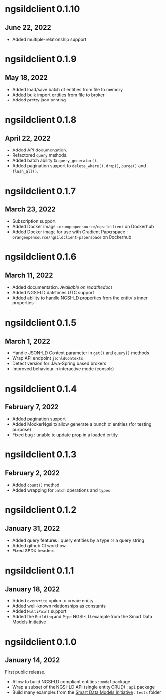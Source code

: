 # ngsildclient 0.1.10
## June 22, 2022

- Added multiple-relationship support

# ngsildclient 0.1.9
## May 18, 2022

- Added load/save batch of entities from file to memory
- Added bulk import entities from file to broker
- Added pretty json printing

# ngsildclient 0.1.8
## April 22, 2022

- Added API documentation.
- Refactored ``query`` methods.
- Added batch ability to ``query_generator()``.
- Added pagination support to ``delete_where()``, ``drop()``, ``purge()`` and ``flush_all()``.

# ngsildclient 0.1.7
## March 23, 2022

- Subscription support.
- Added Docker image : ``orangeopensource/ngsildclient`` on Dockerhub
- Added Docker image for use with Gradient Paperspace : ``orangeopensource/ngsildclient-paperspace`` on Dockerhub

# ngsildclient 0.1.6
## March 11, 2022

- Added documentation. *Available on readthedocs*
- Added NGSI-LD datetimes UTC support
- Added ability to handle NGSI-LD properties from the entity's inner properties

# ngsildclient 0.1.5
## March 1, 2022

- Handle JSON-LD Context parameter in ``get()`` and ``query()`` methods
- Wrap API endpoint ``jsonldContexts``
- Detect version for Java-Spring based brokers
- Improved behaviour in interactive mode (console)

# ngsildclient 0.1.4
## February 7, 2022

- Added pagination support
- Added MockerNgsi to allow generate a bunch of entities (for testing purpose)
- Fixed bug : unable to update prop in a loaded entity

# ngsildclient 0.1.3
## February 2, 2022

- Added ``count()`` method
- Added wrapping for ``batch`` operations and ``types``

# ngsildclient 0.1.2
## January 31, 2022

- Added query features : query entities by a type or a query string
- Added github CI workflow
- Fixed SPDX headers

# ngsildclient 0.1.1
## January 18, 2022

- Added ``overwrite`` option to create entity
- Added well-known relationships as constants
- Added ``MultiPoint`` support
- Added the ``Building`` and ``Pipe`` NGSI-LD example from the Smart Data Models Initiative

# ngsildclient 0.1.0
## January 14, 2022

First public release.

- Allow to build NGSI-LD compliant entities : ``model`` package
- Wrap a subset of the NGSI-LD API (single entity CRUD) : ``api`` package
- Build many examples from the [Smart Data Models Initiative](https://smartdatamodels.org/) : ``tests`` folder

